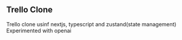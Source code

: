## Trello Clone
Trello clone usinf nextjs, typescript and zustand(state management)
Experimented with openai